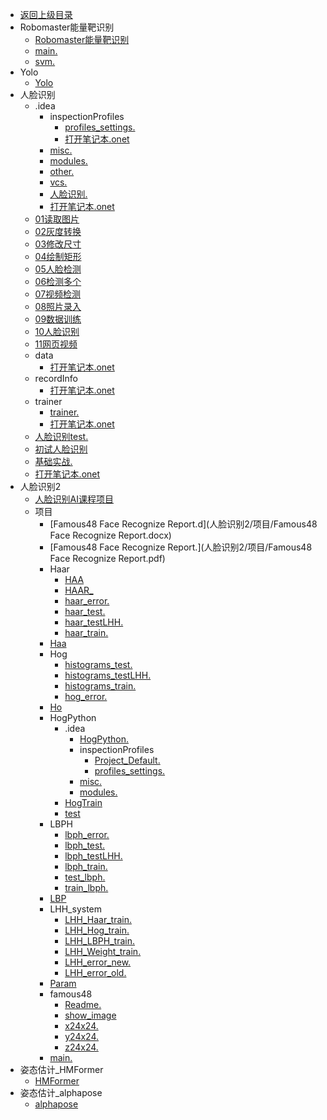 - [返回上级目录](../_sidebar.md)
- Robomaster能量靶识别
    - [Robomaster能量靶识别](Robomaster能量靶识别/Robomaster能量靶识别.md)
    - [main.](Robomaster能量靶识别/main.cpp)
    - [svm.](Robomaster能量靶识别/svm.xml)
- Yolo
    - [Yolo](Yolo/Yolo.md)
- 人脸识别
    - .idea
        - inspectionProfiles
            - [profiles_settings.](人脸识别/.idea/inspectionProfiles/profiles_settings.xml)
            - [打开笔记本.onet](人脸识别/.idea/inspectionProfiles/打开笔记本.onetoc2)
        - [misc.](人脸识别/.idea/misc.xml)
        - [modules.](人脸识别/.idea/modules.xml)
        - [other.](人脸识别/.idea/other.xml)
        - [vcs.](人脸识别/.idea/vcs.xml)
        - [人脸识别.](人脸识别/.idea/人脸识别.iml)
        - [打开笔记本.onet](人脸识别/.idea/打开笔记本.onetoc2)
    - [01读取图片](人脸识别/01读取图片.py)
    - [02灰度转换](人脸识别/02灰度转换.py)
    - [03修改尺寸](人脸识别/03修改尺寸.py)
    - [04绘制矩形](人脸识别/04绘制矩形.py)
    - [05人脸检测](人脸识别/05人脸检测.py)
    - [06检测多个](人脸识别/06检测多个.py)
    - [07视频检测](人脸识别/07视频检测.py)
    - [08照片录入](人脸识别/08照片录入.py)
    - [09数据训练](人脸识别/09数据训练.py)
    - [10人脸识别](人脸识别/10人脸识别.py)
    - [11网页视频](人脸识别/11网页视频.py)
    - data
        - [打开笔记本.onet](人脸识别/data/打开笔记本.onetoc2)
    - recordInfo
        - [打开笔记本.onet](人脸识别/recordInfo/打开笔记本.onetoc2)
    - trainer
        - [trainer.](人脸识别/trainer/trainer.yml)
        - [打开笔记本.onet](人脸识别/trainer/打开笔记本.onetoc2)
    - [人脸识别test.](人脸识别/人脸识别test.mp4)
    - [初试人脸识别](人脸识别/初试人脸识别.md)
    - [基础实战.](人脸识别/基础实战.one)
    - [打开笔记本.onet](人脸识别/打开笔记本.onetoc2)
- 人脸识别2
    - [人脸识别AI课程项目](人脸识别2/人脸识别AI课程项目.md)
    - 项目
        - [Famous48 Face Recognize Report.d](人脸识别2/项目/Famous48 Face Recognize Report.docx)
        - [Famous48 Face Recognize Report.](人脸识别2/项目/Famous48 Face Recognize Report.pdf)
        - Haar
            - [HAA](人脸识别2/项目/Haar/HAAR.h)
            - [HAAR_](人脸识别2/项目/Haar/HAAR_2.h)
            - [haar_error.](人脸识别2/项目/Haar/haar_error.txt)
            - [haar_test.](人脸识别2/项目/Haar/haar_test.txt)
            - [haar_testLHH.](人脸识别2/项目/Haar/haar_testLHH.txt)
            - [haar_train.](人脸识别2/项目/Haar/haar_train.txt)
        - [Haa](人脸识别2/项目/Haar.h)
        - Hog
            - [histograms_test.](人脸识别2/项目/Hog/histograms_test.txt)
            - [histograms_testLHH.](人脸识别2/项目/Hog/histograms_testLHH.txt)
            - [histograms_train.](人脸识别2/项目/Hog/histograms_train.txt)
            - [hog_error.](人脸识别2/项目/Hog/hog_error.txt)
        - [Ho](人脸识别2/项目/Hog.h)
        - HogPython
            - .idea
                - [HogPython.](人脸识别2/项目/HogPython/.idea/HogPython.iml)
                - inspectionProfiles
                    - [Project_Default.](人脸识别2/项目/HogPython/.idea/inspectionProfiles/Project_Default.xml)
                    - [profiles_settings.](人脸识别2/项目/HogPython/.idea/inspectionProfiles/profiles_settings.xml)
                - [misc.](人脸识别2/项目/HogPython/.idea/misc.xml)
                - [modules.](人脸识别2/项目/HogPython/.idea/modules.xml)
            - [HogTrain](人脸识别2/项目/HogPython/HogTrain.py)
            - [test](人脸识别2/项目/HogPython/test.py)
        - LBPH
            - [lbph_error.](人脸识别2/项目/LBPH/lbph_error.txt)
            - [lbph_test.](人脸识别2/项目/LBPH/lbph_test.txt)
            - [lbph_testLHH.](人脸识别2/项目/LBPH/lbph_testLHH.txt)
            - [lbph_train.](人脸识别2/项目/LBPH/lbph_train.txt)
            - [test_lbph.](人脸识别2/项目/LBPH/test_lbph.txt)
            - [train_lbph.](人脸识别2/项目/LBPH/train_lbph.txt)
        - [LBP](人脸识别2/项目/LBPH.h)
        - LHH_system
            - [LHH_Haar_train.](人脸识别2/项目/LHH_system/LHH_Haar_train.txt)
            - [LHH_Hog_train.](人脸识别2/项目/LHH_system/LHH_Hog_train.txt)
            - [LHH_LBPH_train.](人脸识别2/项目/LHH_system/LHH_LBPH_train.txt)
            - [LHH_Weight_train.](人脸识别2/项目/LHH_system/LHH_Weight_train.txt)
            - [LHH_error_new.](人脸识别2/项目/LHH_system/LHH_error_new.txt)
            - [LHH_error_old.](人脸识别2/项目/LHH_system/LHH_error_old.txt)
        - [Param](人脸识别2/项目/Params.h)
        - famous48
            - [Readme.](人脸识别2/项目/famous48/Readme.txt)
            - [show_image](人脸识别2/项目/famous48/show_images.m)
            - [x24x24.](人脸识别2/项目/famous48/x24x24.txt)
            - [y24x24.](人脸识别2/项目/famous48/y24x24.txt)
            - [z24x24.](人脸识别2/项目/famous48/z24x24.txt)
        - [main.](人脸识别2/项目/main.cpp)
- 姿态估计_HMFormer
    - [HMFormer](姿态估计_HMFormer/HMFormer.md)
- 姿态估计_alphapose
    - [alphapose](姿态估计_alphapose/alphapose.md)